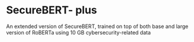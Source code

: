 # SecureBERT- plus
An extended version of SecureBERT, trained on top of both base and large version of RoBERTa using 10 GB cybersecurity-related data
